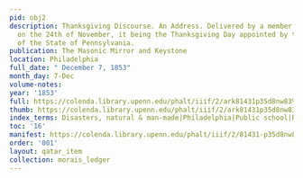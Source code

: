 ```yaml
---
pid: obj2
description: Thanksgiving Discourse. An Address. Delivered by a member of the order
  on the 24th of November, it being the Thanksgiving Day appointed by the Governor
  of the State of Pennsylvania.
publication: The Masonic Mirror and Keystone
location: Philadelphia
full_date: " December 7, 1853"
month_day: 7-Dec
volume-notes:
year: '1853'
full: https://colenda.library.upenn.edu/phalt/iiif/2/ark81431p35d8nw83%2FSHA256E-s5598632--3fd1fc4850274ef8197acea3a42c5cfb713e43f729c121240a8783d672679d85.jpeg/full/3500,/0/default.jpg
thumb: https://colenda.library.upenn.edu/phalt/iiif/2/ark81431p35d8nw83%2FSHA256E-s5598632--3fd1fc4850274ef8197acea3a42c5cfb713e43f729c121240a8783d672679d85.jpeg/full/!200,200/0/default.jpg
index_terms: Disasters, natural & man-made|Philadelphia|Public school|Republicanism|Thanksgiving
toc: '16'
manifest: https://colenda.library.upenn.edu/phalt/iiif/2/81431-p35d8nw83/manifest
order: '001'
layout: qatar_item
collection: morais_ledger
---
```


